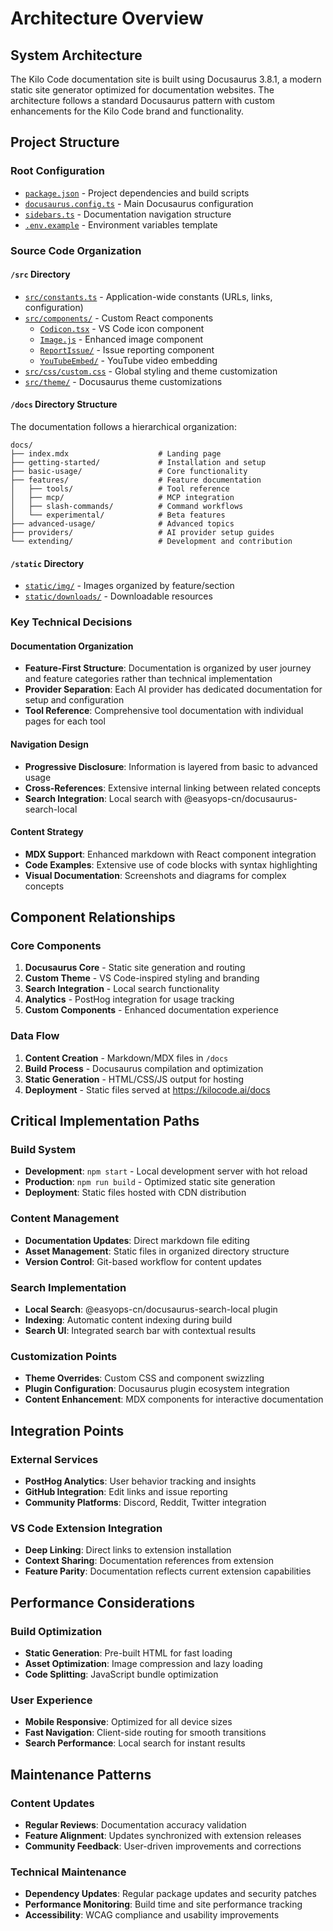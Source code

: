 # Architecture Overview

## System Architecture

The Kilo Code documentation site is built using Docusaurus 3.8.1, a modern static site generator optimized for documentation websites. The architecture follows a standard Docusaurus pattern with custom enhancements for the Kilo Code brand and functionality.

## Project Structure

### Root Configuration
- [`package.json`](package.json:1) - Project dependencies and build scripts
- [`docusaurus.config.ts`](docusaurus.config.ts:1) - Main Docusaurus configuration
- [`sidebars.ts`](sidebars.ts:1) - Documentation navigation structure
- [`.env.example`](.env.example:1) - Environment variables template

### Source Code Organization

#### `/src` Directory
- [`src/constants.ts`](src/constants.ts:1) - Application-wide constants (URLs, links, configuration)
- [`src/components/`](src/components/) - Custom React components
  - [`Codicon.tsx`](src/components/Codicon.tsx:1) - VS Code icon component
  - [`Image.js`](src/components/Image.js:1) - Enhanced image component
  - [`ReportIssue/`](src/components/ReportIssue/) - Issue reporting component
  - [`YouTubeEmbed/`](src/components/YouTubeEmbed/) - YouTube video embedding
- [`src/css/custom.css`](src/css/custom.css:1) - Global styling and theme customization
- [`src/theme/`](src/theme/) - Docusaurus theme customizations

#### `/docs` Directory Structure
The documentation follows a hierarchical organization:

```
docs/
├── index.mdx                    # Landing page
├── getting-started/             # Installation and setup
├── basic-usage/                 # Core functionality
├── features/                    # Feature documentation
│   ├── tools/                   # Tool reference
│   ├── mcp/                     # MCP integration
│   ├── slash-commands/          # Command workflows
│   └── experimental/            # Beta features
├── advanced-usage/              # Advanced topics
├── providers/                   # AI provider setup guides
└── extending/                   # Development and contribution
```

#### `/static` Directory
- [`static/img/`](static/img/) - Images organized by feature/section
- [`static/downloads/`](static/downloads/) - Downloadable resources

### Key Technical Decisions

#### Documentation Organization
- **Feature-First Structure**: Documentation is organized by user journey and feature categories rather than technical implementation
- **Provider Separation**: Each AI provider has dedicated documentation for setup and configuration
- **Tool Reference**: Comprehensive tool documentation with individual pages for each tool

#### Navigation Design
- **Progressive Disclosure**: Information is layered from basic to advanced usage
- **Cross-References**: Extensive internal linking between related concepts
- **Search Integration**: Local search with @easyops-cn/docusaurus-search-local

#### Content Strategy
- **MDX Support**: Enhanced markdown with React component integration
- **Code Examples**: Extensive use of code blocks with syntax highlighting
- **Visual Documentation**: Screenshots and diagrams for complex concepts

## Component Relationships

### Core Components
1. **Docusaurus Core** - Static site generation and routing
2. **Custom Theme** - VS Code-inspired styling and branding
3. **Search Integration** - Local search functionality
4. **Analytics** - PostHog integration for usage tracking
5. **Custom Components** - Enhanced documentation experience

### Data Flow
1. **Content Creation** - Markdown/MDX files in `/docs`
2. **Build Process** - Docusaurus compilation and optimization
3. **Static Generation** - HTML/CSS/JS output for hosting
4. **Deployment** - Static files served at https://kilocode.ai/docs

## Critical Implementation Paths

### Build System
- **Development**: `npm start` - Local development server with hot reload
- **Production**: `npm run build` - Optimized static site generation
- **Deployment**: Static files hosted with CDN distribution

### Content Management
- **Documentation Updates**: Direct markdown file editing
- **Asset Management**: Static files in organized directory structure
- **Version Control**: Git-based workflow for content updates

### Search Implementation
- **Local Search**: @easyops-cn/docusaurus-search-local plugin
- **Indexing**: Automatic content indexing during build
- **Search UI**: Integrated search bar with contextual results

### Customization Points
- **Theme Overrides**: Custom CSS and component swizzling
- **Plugin Configuration**: Docusaurus plugin ecosystem integration
- **Content Enhancement**: MDX components for interactive documentation

## Integration Points

### External Services
- **PostHog Analytics**: User behavior tracking and insights
- **GitHub Integration**: Edit links and issue reporting
- **Community Platforms**: Discord, Reddit, Twitter integration

### VS Code Extension Integration
- **Deep Linking**: Direct links to extension installation
- **Context Sharing**: Documentation references from extension
- **Feature Parity**: Documentation reflects current extension capabilities

## Performance Considerations

### Build Optimization
- **Static Generation**: Pre-built HTML for fast loading
- **Asset Optimization**: Image compression and lazy loading
- **Code Splitting**: JavaScript bundle optimization

### User Experience
- **Mobile Responsive**: Optimized for all device sizes
- **Fast Navigation**: Client-side routing for smooth transitions
- **Search Performance**: Local search for instant results

## Maintenance Patterns

### Content Updates
- **Regular Reviews**: Documentation accuracy validation
- **Feature Alignment**: Updates synchronized with extension releases
- **Community Feedback**: User-driven improvements and corrections

### Technical Maintenance
- **Dependency Updates**: Regular package updates and security patches
- **Performance Monitoring**: Build time and site performance tracking
- **Accessibility**: WCAG compliance and usability improvements